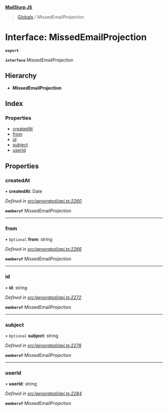 **[MailSlurp JS](../README.md)**

> [Globals](../README.md) / MissedEmailProjection

# Interface: MissedEmailProjection

**`export`** 

**`interface`** MissedEmailProjection

## Hierarchy

* **MissedEmailProjection**

## Index

### Properties

* [createdAt](missedemailprojection.md#createdat)
* [from](missedemailprojection.md#from)
* [id](missedemailprojection.md#id)
* [subject](missedemailprojection.md#subject)
* [userId](missedemailprojection.md#userid)

## Properties

### createdAt

•  **createdAt**: Date

*Defined in [src/generated/api.ts:2260](https://github.com/mailslurp/mailslurp-client/blob/fb74c9f/src/generated/api.ts#L2260)*

**`memberof`** MissedEmailProjection

___

### from

• `Optional` **from**: string

*Defined in [src/generated/api.ts:2266](https://github.com/mailslurp/mailslurp-client/blob/fb74c9f/src/generated/api.ts#L2266)*

**`memberof`** MissedEmailProjection

___

### id

•  **id**: string

*Defined in [src/generated/api.ts:2272](https://github.com/mailslurp/mailslurp-client/blob/fb74c9f/src/generated/api.ts#L2272)*

**`memberof`** MissedEmailProjection

___

### subject

• `Optional` **subject**: string

*Defined in [src/generated/api.ts:2278](https://github.com/mailslurp/mailslurp-client/blob/fb74c9f/src/generated/api.ts#L2278)*

**`memberof`** MissedEmailProjection

___

### userId

•  **userId**: string

*Defined in [src/generated/api.ts:2284](https://github.com/mailslurp/mailslurp-client/blob/fb74c9f/src/generated/api.ts#L2284)*

**`memberof`** MissedEmailProjection
